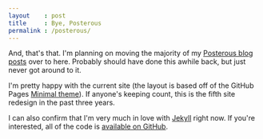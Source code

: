 ```yaml
---
layout    : post
title     : Bye, Posterous
permalink : /posterous/
---
```


And, that's that. I'm planning on moving the majority of my [Posterous blog
posts](http://zachwill.posterous.com) over to here. Probably should have done
this awhile back, but just never got around to it.

I'm pretty happy with the current site (the layout is based off of the GitHub
Pages [Minimal theme](https://github.com/orderedlist/minimal)). If anyone's
keeping count, this is the fifth site redesign in the past three years.

I can also confirm that I'm very much in love with
[Jekyll](http://jekyllrb.com/) right now. If you're interested, all of the code
is [available on GitHub](http://github.com/zachwill/blog).
